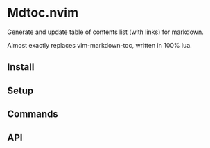 # Mdtoc.nvim

Generate and update table of contents list (with links) for markdown.

Almost exactly replaces vim-markdown-toc, written in 100% lua.

## Install


## Setup


## Commands


## API
